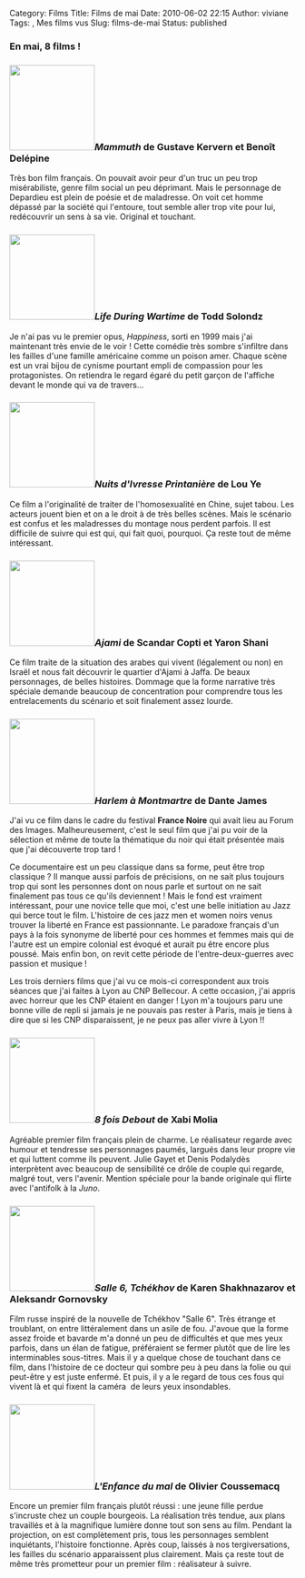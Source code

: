 Category: Films
Title: Films de mai
Date: 2010-06-02 22:15
Author: viviane
Tags: , Mes films vus
Slug: films-de-mai
Status: published

<h3>En mai, 8 films !</h3>
<h3><a href="http://www.viviane-voyages.com/wp-content/uploads/2010/05/mammuth-affiche.jpg"><img class="alignleft size-thumbnail wp-image-1326" title="Mammuth" src="http://www.viviane-voyages.com/wp-content/uploads/2010/05/mammuth-affiche-150x150.jpg" alt="" width="150" height="150" /></a><em>Mammuth</em> de Gustave Kervern et Benoît Delépine</h3>
Très bon film français. On pouvait avoir peur d'un truc un peu trop misérabiliste, genre film social un peu déprimant. Mais le personnage de Depardieu est plein de poésie et de maladresse. On voit cet homme dépassé par la société qui l'entoure, tout semble aller trop vite pour lui,  redécouvrir un sens à sa vie. Original et touchant.
<h3><a href="http://www.viviane-voyages.com/wp-content/uploads/2010/05/life-during-wartime.jpg"><img class="alignleft size-thumbnail wp-image-1329" title="Life during wartime" src="http://www.viviane-voyages.com/wp-content/uploads/2010/05/life-during-wartime-150x150.jpg" alt="" width="150" height="150" /></a><em>Life During Wartime</em> de Todd Solondz</h3>
Je n'ai pas vu le premier opus, <em>Happiness</em>, sorti en 1999 mais j'ai maintenant très envie de le voir ! Cette comédie très sombre s'infiltre dans les failles d'une famille américaine comme un poison amer. Chaque scène est un vrai bijou de cynisme pourtant empli de compassion pour les protagonistes. On retiendra le regard égaré du petit garçon de l'affiche devant le monde qui va de travers...
<h3><a href="http://www.viviane-voyages.com/wp-content/uploads/2010/05/nuit-d-ivresse-printaniere.jpg"><img class="alignleft size-thumbnail wp-image-1338" title="Nuit d'Ivresse Printanière" src="http://www.viviane-voyages.com/wp-content/uploads/2010/05/nuit-d-ivresse-printaniere-150x150.jpg" alt="" width="150" height="150" /></a><em>Nuits d'Ivresse Printanière</em> de Lou Ye</h3>
Ce film a l'originalité de traiter de l'homosexualité en Chine, sujet tabou. Les acteurs jouent bien et on a le droit à de très belles scènes. Mais le scénario est confus et les maladresses du montage nous perdent parfois. Il est difficile de suivre qui est qui, qui fait quoi, pourquoi. Ça reste tout de même intéressant.
<h3><a href="http://www.viviane-voyages.com/wp-content/uploads/2010/06/ajami.jpg"><img class="alignleft size-thumbnail wp-image-1339" title="Ajami" src="http://www.viviane-voyages.com/wp-content/uploads/2010/06/ajami-150x150.jpg" alt="" width="150" height="150" /></a><em>Ajami</em> de Scandar Copti et Yaron Shani</h3>
Ce film traite de la situation des arabes qui vivent (légalement ou non) en Israël et nous fait découvrir le quartier d'Ajami à Jaffa. De beaux personnages, de belles histoires. Dommage que la forme narrative très spéciale demande beaucoup de concentration pour comprendre tous les entrelacements du scénario et soit finalement assez lourde.
<h3><a href="http://www.viviane-voyages.com/wp-content/uploads/2010/06/harlem-à-montmartre.jpg"><img class="alignleft size-thumbnail wp-image-1341" title="Harlem à montmartre" src="http://www.viviane-voyages.com/wp-content/uploads/2010/06/harlem-à-montmartre-150x150.jpg" alt="" width="150" height="150" /></a><em>Harlem à Montmartre</em> de Dante James</h3>
J'ai vu ce film dans le cadre du festival <strong>France Noire</strong> qui avait lieu au Forum des Images. Malheureusement, c'est le seul film que j'ai pu voir de la sélection et même de toute la thématique du noir qui était présentée mais que j'ai découverte trop tard !

Ce documentaire est un peu classique dans sa forme, peut être trop classique ? Il manque aussi parfois de précisions, on ne sait plus toujours trop qui sont les personnes dont on nous parle et surtout on ne sait finalement pas tous ce qu'ils deviennent ! Mais le fond est vraiment intéressant, pour une novice telle que moi, c'est une belle initiation au Jazz qui berce tout le film. L'histoire de ces jazz men et women noirs venus trouver la liberté en France est passionnante. Le paradoxe français d'un pays à la fois synonyme de liberté pour ces hommes et femmes mais qui de l'autre est un empire colonial est évoqué et aurait pu être encore plus poussé. Mais enfin bon, on revit cette période de l'entre-deux-guerres avec passion et musique !

Les trois derniers films que j'ai vu ce mois-ci correspondent aux trois séances que j'ai faites à Lyon au CNP Bellecour. A cette occasion, j'ai appris avec horreur que les CNP étaient en danger ! Lyon m'a toujours paru une bonne ville de repli si jamais je ne pouvais pas rester à Paris, mais je tiens à dire que si les CNP disparaissent, je ne peux pas aller vivre à Lyon !!
<h3><a href="http://www.viviane-voyages.com/wp-content/uploads/2010/06/8-fois-debout-poster.jpg"><img class="alignleft size-thumbnail wp-image-1342" title="8 Fois Debout" src="http://www.viviane-voyages.com/wp-content/uploads/2010/06/8-fois-debout-poster-150x150.jpg" alt="" width="150" height="150" /></a><em>8 fois Debout</em> de Xabi Molia</h3>
Agréable premier film français plein de charme. Le réalisateur regarde avec humour et tendresse ses personnages paumés, largués dans leur propre vie et qui luttent comme ils peuvent. Julie Gayet et Denis Podalydès interprètent avec beaucoup de sensibilité ce drôle de couple qui regarde, malgré tout, vers l'avenir. Mention spéciale pour la bande originale qui flirte avec l'antifolk à la <em>Juno</em>.
<h3><a href="http://www.viviane-voyages.com/wp-content/uploads/2010/06/salle-6-tchekhov.jpg"><img class="alignleft size-thumbnail wp-image-1343" title="Salle 6  tchekhov" src="http://www.viviane-voyages.com/wp-content/uploads/2010/06/salle-6-tchekhov-150x150.jpg" alt="" width="150" height="150" /></a><em>Salle 6, Tchékhov</em> de Karen Shakhnazarov et Aleksandr Gornovsky</h3>
Film russe inspiré de la nouvelle de Tchékhov "Salle 6". Très étrange et troublant, on entre littéralement dans un asile de fou. J'avoue que la forme assez froide et bavarde m'a donné un peu de difficultés et que mes yeux parfois, dans un élan de fatigue, préféraient se fermer plutôt que de lire les interminables sous-titres. Mais il y a quelque chose de touchant dans ce film, dans l'histoire de ce docteur qui sombre peu à peu dans la folie ou qui peut-être y est juste enfermé. Et puis, il y a le regard de tous ces fous qui vivent là et qui fixent la caméra  de leurs yeux insondables.
<h3><a href="http://www.viviane-voyages.com/wp-content/uploads/2010/06/enfance-du-mal.jpg"><img class="alignleft size-thumbnail wp-image-1344" title="L'Enfance du mal" src="http://www.viviane-voyages.com/wp-content/uploads/2010/06/enfance-du-mal-150x150.jpg" alt="" width="150" height="150" /></a><em>L'Enfance du mal</em> de Olivier Coussemacq</h3>
Encore un premier film français plutôt réussi : une jeune fille perdue s'incruste chez un couple bourgeois. La réalisation très tendue, aux plans travaillés et à la magnifique lumière donne tout son sens au film. Pendant la projection, on est complètement pris, tous les personnages semblent inquiétants, l'histoire fonctionne. Après coup, laissés à nos tergiversations, les failles du scénario apparaissent plus clairement. Mais ça reste tout de même très prometteur pour un premier film : réalisateur à suivre.